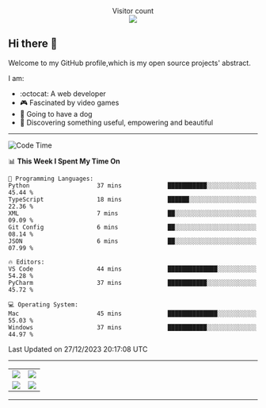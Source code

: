 
 <div align="center"> 
  Visitor count<br>
  <img src="https://profile-counter.glitch.me/ross249/count.svg" />
<!--   
  ![visitor badge](https://visitor-badge.glitch.me/badge?page_id=ross249.visitor-badge&left_color=SlateGray&right_color=green&left_text=HelloVisitors) -->
  
</div>

## Hi there :wave:
<p>Welcome to my GitHub profile,which is my open source projects' abstract.</p>
I am:

- :octocat: A web developer
- :video_game: Fascinated by video games 
- :dog: Going to have a dog
- :art: Discovering something useful, empowering and beautiful

---

<!--START_SECTION:waka-->
![Code Time](http://img.shields.io/badge/Code%20Time-569%20hrs%2039%20mins-blue)

📊 **This Week I Spent My Time On** 

```text
💬 Programming Languages: 
Python                   37 mins             ███████████░░░░░░░░░░░░░░   45.44 % 
TypeScript               18 mins             ██████░░░░░░░░░░░░░░░░░░░   22.36 % 
XML                      7 mins              ██░░░░░░░░░░░░░░░░░░░░░░░   09.09 % 
Git Config               6 mins              ██░░░░░░░░░░░░░░░░░░░░░░░   08.14 % 
JSON                     6 mins              ██░░░░░░░░░░░░░░░░░░░░░░░   07.99 % 

🔥 Editors: 
VS Code                  44 mins             ██████████████░░░░░░░░░░░   54.28 % 
PyCharm                  37 mins             ███████████░░░░░░░░░░░░░░   45.72 % 

💻 Operating System: 
Mac                      45 mins             ██████████████░░░░░░░░░░░   55.03 % 
Windows                  37 mins             ███████████░░░░░░░░░░░░░░   44.97 % 
```


 Last Updated on 27/12/2023 20:17:08 UTC
<!--END_SECTION:waka-->

---

<table align="center" width="100%">
	
  <tr>
    <td align="center" width="50%">
      <img align="center" src="https://stats.justsong.cn/api/leetcode/?username=JimLuo_" />
    </td>
    <td align="center" width="50%">
      <img align="center" src="https://github-readme-stats.vercel.app/api?username=Ross249&show_icons=true&theme=solarized-light" />
    </td>
  </tr>
  <tr>
          <td align="center">
            <img align="center" src="https://github-readme-stats.vercel.app/api/top-langs/?username=Ross249&langs_count=8&layout=compact&theme=solarized-light" />
          </td>
    <td align="center">
      <img align="center" src="https://github-readme-streak-stats.herokuapp.com/?user=namyakhan&theme=solarized-light&hide_border=false" />
    </td>
  </tr>
</table>

---
<!--
<div style="display: inline-block;width: 50%;">
		<div style="display: inline-block">
			<img align="center" src="https://github-readme-stats.vercel.app/api/top-langs/?username=Ross249&langs_count=6&layout=compact&theme=solarized-light" />
		</div>
		<div style="display: inline-block">
			<img align="center" src="https://github-readme-stats.vercel.app/api?username=Ross249&show_icons=true&theme=solarized-light" />
		</div> 
 		<div>
			<img align="center" src="https://github-readme-streak-stats.herokuapp.com/?user=namyakhan&theme=solarized-light&hide_border=false" />
		</div> 
	</div> -->
<!-- <a href="#">
  <img align="center" src="https://stats.justsong.cn/api/leetcode/?username=ross249&cn=true" />
</a>
<a href="#">
  <img align="center" src="https://stats.justsong.cn/api/juejin?id=4125023360530574" />
</a> -->

<!-- ![Snake animation](https://github.com/Ross249/Ross249/blob/output/github-contribution-grid-snake.svg) -->
